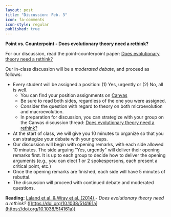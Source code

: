 ```yaml
---
layout: post
title: "Discussion: Feb. 3"
icon: fa-comments
icon-style: regular
published: true
---
```


**Point vs. Counterpoint - Does evolutionary theory need a rethink?** 

For our discussion, read the point-counterpoint paper: [Does evolutionary theory need a rethink?](https://www.nature.com/articles/514161a) 

Our in-class discussion will be a _moderated debate_, and proceed as follows:

- Every student will be assigned a position: (1) Yes, urgently or (2) No, all is well. 
	- You can find your position assignments on [Canvas](https://canvas.iastate.edu/courses/89027/pages/discussion-feb-3-point-vs-counterpoint-does-evolutionary-theory-need-a-rethink)
	- Be sure to read both sides, regardless of the one you were assigned. 
	- Consider the question with regard to theory on both microevolution and macroevolution.
	- In preparation for discussion, you can strategize with your group on the Canvas discussion thread: [Does evolutionary theory need a rethink?](https://canvas.iastate.edu/courses/89027/discussion_topics/1112026) 
- At the start of class, we will give you 10 minutes to organize so that you can strategize your debate with your groups.
- Our discussion will begin with opening remarks, with each side allowed 10 minutes. The side arguing "Yes, urgently" will deliver their opening remarks first. It is up to each group to decide how to deliver the opening arguments (e.g., you can elect 1 or 2 spokespersons, each present a critical point, etc.)
- Once the opening remarks are finished, each side will have 5 minutes of rebuttal. 
- The discussion will proceed with continued debate and moderated questions.




**Reading:** [Laland et al. & Wray et al. (2014) <i class="fas fa-file-pdf"> </i>](https://www.nature.com/articles/514161a.pdf) - _Does evolutionary theory need a rethink?_ ([https://doi.org/10.1038/514161a](https://doi.org/10.1038/514161a))

